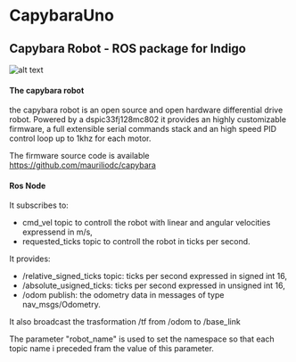 # CapybaraUno
## Capybara Robot - ROS package for Indigo 
![alt text](http://i.imgur.com/QOzCvIJ.jpg "Capybara")
#### The capybara robot
the capybara robot is an open source and open hardware differential drive robot. Powered by a dspic33fj128mc802 it provides an highly customizable firmware, a full extensible serial commands stack and an high speed PID control loop up to 1khz for each motor.

The firmware source code is available https://github.com/mauriliodc/capybara

#### Ros Node
It subscribes to:
* cmd_vel topic to controll the robot with linear and angular velocities expressend in m/s,
* requested_ticks topic to controll the robot in ticks per second.

It provides:
* /relative_signed_ticks topic: ticks per second expressed in signed int 16,
* /absolute_usigned_ticks: ticks per second expressed in unsigned int 16,
* /odom publish: the odometry data in messages of type nav_msgs/Odometry.

It also broadcast the trasformation /tf from /odom to /base_link

The parameter "robot_name" is used to set the namespace so that each topic name i preceded fram the value of this parameter.

  
